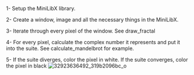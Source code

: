 1- Setup the MiniLibX library.

2- Create a window, image and all the necessary things in the MiniLibX.

3- Iterate through every pixel of the window.
See draw_fractal

4- For every pixel, calculate the complex number it represents and put it into the suite.
See calculate_mandelbrot for example.

5- If the suite diverges, color the pixel in white. If the suite converges, color the pixel in black
![32923636492_319b2096bc_o](https://github.com/user-attachments/assets/eb19b0ae-fec4-4fba-9bed-fe3ced22003e)
